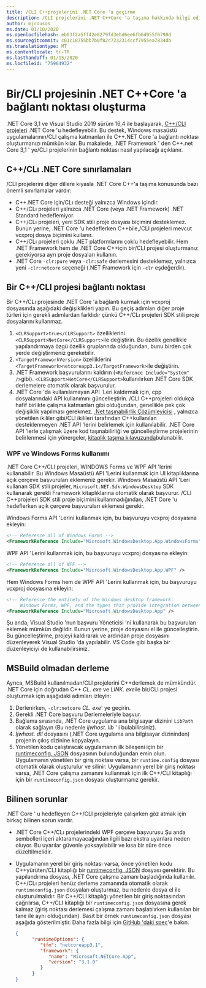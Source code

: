 ```yaml
---
title: /CLI C++projelerini .NET Core 'a geçirme
description: /CLI projelerini .NET C++Core 'a taşıma hakkında bilgi edinin.
author: mjrousos
ms.date: 01/10/2020
ms.openlocfilehash: eb03f2a5ff42e8279fd3ebd6ee6fb6d955f6798d
ms.sourcegitcommit: c01c18755bb7b0f82c7232314ccf7955ea7834db
ms.translationtype: MT
ms.contentlocale: tr-TR
ms.lasthandoff: 01/15/2020
ms.locfileid: "75964932"
---
```

# <a name="how-to-port-a-ccli-project-to-net-core"></a>Bir/CLI projesinin .NET C++Core 'a bağlantı noktası oluşturma

.NET Core 3,1 ve Visual Studio 2019 sürüm 16,4 ile başlayarak, [ C++/CLI projeleri](/cpp/dotnet/dotnet-programming-with-cpp-cli-visual-cpp) .NET Core 'u hedefleyebilir. Bu destek, Windows masaüstü uygulamalarının/CLI çalışma katmanları ile C++.NET Core 'a bağlantı noktası oluşturmanızı mümkün kılar. Bu makalede, .NET Framework ' den C++.net Core 3,1 ' ye/CLI projelerinin bağlantı noktası nasıl yapılacağı açıklanır.

## <a name="ccli-net-core-limitations"></a>C++/CLı .NET Core sınırlamaları

/CLI projelerini diğer dillere kıyasla .NET Core C++'a taşıma konusunda bazı önemli sınırlamalar vardır:

* C++.NET Core için/CLı desteği yalnızca Windows içindir.
* C++/CLı projeleri yalnızca .NET Core (veya .NET Framework) .NET Standard hedeflemiyor.
* C++/CLı projeleri, yeni SDK stili proje dosyası biçimini desteklemez. Bunun yerine, .NET Core 'u hedeflerken C++bile,/CLI projeleri mevcut vcxproj dosya biçimini kullanır.
* C++/CLı projeleri çoklu .NET platformlarını çoklu hedefleyebilir. Hem .NET Framework hem de .NET Core C++için bir/CLI projesi oluşturmanız gerekiyorsa ayrı proje dosyaları kullanın.
* .NET Core `-clr:pure` veya `-clr:safe` derlemesini desteklemez, yalnızca yeni `-clr:netcore` seçeneği (.NET Framework için `-clr` eşdeğerdir).

## <a name="port-a-ccli-project"></a>Bir C++/CLI projesi bağlantı noktası

Bir C++/CLı projesinde .NET Core 'a bağlantı kurmak için vcxproj dosyasında aşağıdaki değişiklikleri yapın. Bu geçiş adımları diğer proje türleri için gerekli adımlardan farklıdır çünkü C++/CLı projeleri SDK stili proje dosyalarını kullanmaz.

1. `<CLRSupport>true</CLRSupport>` özelliklerini `<CLRSupport>NetCore</CLRSupport>`ile değiştirin. Bu özellik genellikle yapılandırmaya özgü özellik gruplarında olduğundan, bunu birden çok yerde değiştirmeniz gerekebilir.
2. `<TargetFrameworkVersion>` özelliklerini `<TargetFramework>netcoreapp3.1</TargetFramework>`ile değiştirin.
3. .NET Framework başvurularını kaldırın (`<Reference Include="System" />`gibi). `<CLRSupport>NetCore</CLRSupport>`kullanılırken .NET Core SDK derlemelere otomatik olarak başvurulur.
4. .NET Core 'da kullanılamayan API 'Leri kaldırmak için, cpp dosyalarındaki API kullanımını güncelleştirin. /CLI C++projeleri oldukça hafif birlikte çalışma katmanları gibi olduğundan, genellikle pek çok değişiklik yapılması gerekmez. [.Net taşınabilirlik Çözümleyicisi](../../standard/analyzers/portability-analyzer.md) , yalnızca yönetilen ikililer gibi/CLI ikilileri tarafından C++kullanılan desteklenmeyen .NET API 'lerini belirlemek için kullanılabilir. .NET Core API 'lerle çalışmak üzere kod taşınabilirliği ve güncelleştirme projelerinin belirlenmesi için yönergeler, [kitaplık taşıma kılavuzunda](./libraries.md#determine-portability)bulunabilir.

### <a name="wpf-and-windows-forms-usage"></a>WPF ve Windows Forms kullanımı

.NET Core C++/CLI projeleri, WINDOWS Forms ve WPF API 'lerini kullanabilir. Bu Windows Masaüstü API 'Lerini kullanmak için UI kitaplıklarına açık çerçeve başvuruları eklemeniz gerekir. Windows Masaüstü API 'Leri kullanan SDK stili projeler, `Microsoft.NET.Sdk.WindowsDesktop` SDK kullanarak gerekli Framework kitaplıklarına otomatik olarak başvurur. /CLI C++projeleri SDK stili proje biçimini kullanmadığından, .NET Core 'u hedeflerken açık çerçeve başvuruları eklemesi gerekir.

Windows Forms API 'Lerini kullanmak için, bu başvuruyu vcxproj dosyasına ekleyin:

```xml
<!-- Reference all of Windows Forms -->
<FrameworkReference Include="Microsoft.WindowsDesktop.App.WindowsForms" />
```

WPF API 'Lerini kullanmak için, bu başvuruyu vcxproj dosyasına ekleyin:

```xml
<!-- Reference all of WPF -->
<FrameworkReference Include="Microsoft.WindowsDesktop.App.WPF" />
```

Hem Windows Forms hem de WPF API 'Lerini kullanmak için, bu başvuruyu vcxproj dosyasına ekleyin:

```xml
<!-- Reference the entirety of the Windows desktop framework:
     Windows Forms, WPF, and the types that provide integration between them -->
<FrameworkReference Include="Microsoft.WindowsDesktop.App" />
```

Şu anda, Visual Studio 'nun başvuru Yöneticisi 'ni kullanarak bu başvuruları eklemek mümkün değildir. Bunun yerine, proje dosyasını el ile güncelleştirin. Bu güncelleştirme, projeyi kaldırarak ve ardından proje dosyasını düzenleyerek Visual Studio 'da yapılabilir. VS Code gibi başka bir düzenleyiciyi de kullanabilirsiniz.

## <a name="build-without-msbuild"></a>MSBuild olmadan derleme

Ayrıca, MSBuild kullanılmadan/CLI projelerini C++derlemek de mümkündür. .NET Core için doğrudan C++ *CL. exe* ve *LINK. exe*ile bir/CLI projesi oluşturmak için aşağıdaki adımları izleyin:

1. Derlenirken, `-clr:netcore` *CL. exe*' ye geçirin.
2. Gerekli .NET Core başvuru Derlemeleriyle başvur.
3. Bağlama sırasında, .NET Core uygulama ana bilgisayar dizinini `LibPath` olarak sağlayın (Bu nedenle *ijwhost. lib* ' i bulabilirsiniz).
4. *İjwhost. dll* dosyasını (.NET Core uygulama ana bilgisayar dizininden) projenin çıkış dizinine kopyalayın.
5. Yönetilen kodu çalıştıracak uygulamanın ilk bileşeni için bir [runtimeconfig. JSON](https://github.com/dotnet/cli/blob/master/Documentation/specs/runtime-configuration-file.md) dosyasının bulunduğundan emin olun. Uygulamanın yönetilen bir giriş noktası varsa, bir `runtime.config` dosyası otomatik olarak oluşturulur ve silinir. Uygulamanın yerel bir giriş noktası varsa, .NET Core çalışma zamanını kullanmak için ilk C++/CLI kitaplığı için bir `runtimeconfig.json` dosyası oluşturmanız gerekir.

## <a name="known-issues"></a>Bilinen sorunlar

.NET Core ' u hedefleyen C++/CLI projeleriyle çalışırken göz atmak için birkaç bilinen sorun vardır.

* .NET Core C++/CLı projelerindeki WPF çerçeve başvurusu Şu anda sembolleri içeri aktaramayacağından ilgili bazı ekstra uyarılara neden oluyor. Bu uyarılar güvenle yoksayılabilir ve kısa bir süre önce düzeltilmelidir.
* Uygulamanın yerel bir giriş noktası varsa, önce yönetilen kodu C++yürüten/CLI kitaplığı bir [runtimeconfig. JSON](https://github.com/dotnet/cli/blob/master/Documentation/specs/runtime-configuration-file.md) dosyası gerektirir. Bu yapılandırma dosyası, .NET Core çalışma zamanı başladığında kullanılır. C++/CLı projeleri henüz derleme zamanında otomatik olarak `runtimeconfig.json` dosyaları oluşturmaz, bu nedenle dosya el ile oluşturulmalıdır. Bir C++/CLI kitaplığı yönetilen bir giriş noktasından çağrılırsa, C++/CLI kitaplığı bir `runtimeconfig.json` dosyasına gerek kalmaz (giriş noktası derlemesi çalışma zamanı başlatılırken kullanılan bir tane ile aynı olduğundan). Basit bir örnek `runtimeconfig.json` dosyası aşağıda gösterilmiştir. Daha fazla bilgi için [GitHub 'daki spec](https://github.com/dotnet/cli/blob/master/Documentation/specs/runtime-configuration-file.md)'e bakın.

    ```json
    {
          "runtimeOptions": {
             "tfm": "netcoreapp3.1",
             "framework": {
                "name": "Microsoft.NETCore.App",
                "version": "3.1.0"
             }
          }
    }
    ```
